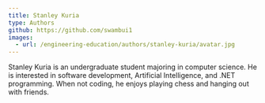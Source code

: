 ```yaml
---
title: Stanley Kuria
type: Authors
github: https://github.com/swambui1
images:
  - url: /engineering-education/authors/stanley-kuria/avatar.jpg 
---
```

Stanley Kuria is an undergraduate student majoring in computer science. He is interested in software development, Artificial Intelligence, and .NET programming. When not coding, he enjoys playing chess and hanging out with friends.